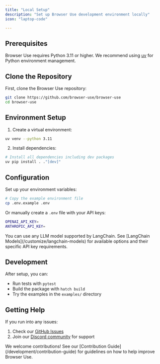 ```yaml
---
title: "Local Setup"
description: "Set up Browser Use development environment locally"
icon: "laptop-code"

---
```


## Prerequisites

Browser Use requires Python 3.11 or higher. We recommend using [uv](https://docs.astral.sh/uv/) for Python environment management.

## Clone the Repository

First, clone the Browser Use repository:

```bash
git clone https://github.com/browser-use/browser-use
cd browser-use
```

## Environment Setup

1. Create a virtual environment:

```bash
uv venv --python 3.11
```

2. Install dependencies:

```bash
# Install all dependencies including dev packages
uv pip install . ."[dev]"
```

## Configuration

Set up your environment variables:

```bash
# Copy the example environment file
cp .env.example .env
```

Or manually create a `.env` file with your API keys:

```bash .env
OPENAI_API_KEY=
ANTHROPIC_API_KEY=
```

<Note>
  You can use any LLM model supported by LangChain. See [LangChain
  Models](/customize/langchain-models) for available options and their specific
  API key requirements.
</Note>

## Development

After setup, you can:

- Run tests with `pytest`
- Build the package with `hatch build`
- Try the examples in the `examples/` directory

## Getting Help

If you run into any issues:

1. Check our [GitHub Issues](https://github.com/browser-use/browser-use/issues)
2. Join our [Discord community](https://link.browser-use.com/discord) for support

<Note>
  We welcome contributions! See our [Contribution
  Guide](/development/contribution-guide) for guidelines on how to help improve
  Browser Use.
</Note>